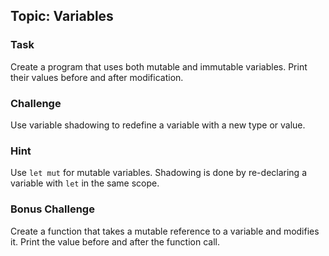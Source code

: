 ## Topic: Variables

### Task
Create a program that uses both mutable and immutable variables. Print their values before and after modification.

### Challenge
Use variable shadowing to redefine a variable with a new type or value.

### Hint
Use `let mut` for mutable variables. Shadowing is done by re-declaring a variable with `let` in the same scope.

### Bonus Challenge
Create a function that takes a mutable reference to a variable and modifies it. Print the value before and after the function call.
